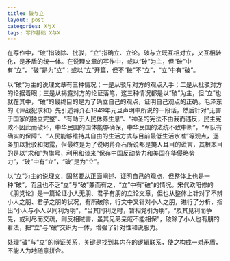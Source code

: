 ```yaml
---
title: 破与立
layout: post
categories: X与X
tags: 写作基础 X与X
---
```


在写作中，“破”指破除、批驳，“立”指确立、立论。破与立既互相对立，又互相转化，是矛盾的统一体。在说理文章的写作中，或以“破”为主，但“破”中有“立”，“破”是为“立”；或以“立”开篇，但不“破”不“立”，“立”中有“破”。

以“破”为主的说理文章有三种情况；一是从驳斥对方的观点入手；二是从批驳对方的论据着眼；三是从揭露对方的论证落笔，这三种情况都是以“破”为主，但“立”也就在其中，“破”的最终目的是为了确立自己的观点，证明自己观点的正确。毛泽东的《评战犯求和》先引述蒋介石1949年元旦声明中所说的一段话，然后针对“无害于国家的独立完整”、“有助于人民休养生息”、“神圣的宪法不由我而违反，民主宪政不因此而破坏，中华民国的国体能够确保，中华民国的法统不致中断”，“军队有确实的保障”、“人民能够维持其自由的生活方式与目前最低生活水准”等观点，逐条加以批驳和揭露，但最终是为了说明蒋介石所说都是掩人耳目的谎言，其根本目的是以“求和”为旗号，利用和谈来“保存中国反动势力和美国在华侵略势力”，“破”中有“立”，“破”是为“立”。

以“立”为主的说理文，固然要从正面阐述、证明自己的观点，但整体上也是一种“破”，而且也不乏“立”与“破”兼而有之，“立”中有“破”的情况。宋代欧阳修的《朋党论》是一篇论证小人无朋、君子有朋的立论文章，但也从整体上针对了不辨小人之朋、君子之朋的状况，有所破除，行文中又针对小人之朋，进行了分析，指出“小人与小人以同利为明”，“当其同利之时，暂相党引为朋”，“及其见利而争先，或利尽而交疏，则反相贼害，虽其兄弟亲戚不能相保”，破除了小人也有朋的看法，把“立”与“破”交织为一体，增强了针对性和说服力。

处理“破”与“立”的辩证关系，关键是找到其内在的逻辑联系，使之构成一对矛盾，不能人为地随意拼合。 